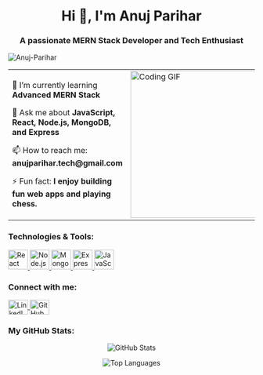 <h1 align="center">Hi 👋, I'm Anuj Parihar</h1>
<h3 align="center">A passionate MERN Stack Developer and Tech Enthusiast</h3>

<p align="left">
  <img src="https://komarev.com/ghpvc/?username=Anuj-Parihar&label=Profile%20views&color=0e75b6&style=flat" alt="Anuj-Parihar" />
</p>

<table>
  <tr>
    <td>
      <p>🌱 I’m currently learning <b>Advanced MERN Stack</b></p>
      <p>💬 Ask me about <b>JavaScript, React, Node.js, MongoDB, and Express</b></p>
      <p>📫 How to reach me: <b>anujparihar.tech@gmail.com</b></p>
      <p>⚡ Fun fact: <b>I enjoy building fun web apps and playing chess.</b></p>
    </td>
    <td>
      <img src="https://c.tenor.com/GfSX-u7VGM4AAAAC/coding.gif" alt="Coding GIF" width="300" />
    </td>
  </tr>
</table>

<h3 align="left">Technologies & Tools:</h3>
<p align="left">
  <a href="https://reactjs.org/" target="_blank" rel="noreferrer"> 
    <img src="https://cdn.jsdelivr.net/gh/devicons/devicon/icons/react/react-original-wordmark.svg" alt="React" width="40" height="40"/>
  </a>
  <a href="https://nodejs.org/" target="_blank" rel="noreferrer"> 
    <img src="https://cdn.jsdelivr.net/gh/devicons/devicon/icons/nodejs/nodejs-original.svg" alt="Node.js" width="40" height="40"/>
  </a>
  <a href="https://www.mongodb.com/" target="_blank" rel="noreferrer"> 
    <img src="https://cdn.jsdelivr.net/gh/devicons/devicon/icons/mongodb/mongodb-original.svg" alt="MongoDB" width="40" height="40"/>
  </a>
  <a href="https://expressjs.com/" target="_blank" rel="noreferrer"> 
    <img src="https://cdn.jsdelivr.net/gh/devicons/devicon/icons/express/express-original-wordmark.svg" alt="Express" width="40" height="40"/>
  </a>
  <a href="https://www.javascript.com/" target="_blank" rel="noreferrer"> 
    <img src="https://cdn.jsdelivr.net/gh/devicons/devicon/icons/javascript/javascript-original.svg" alt="JavaScript" width="40" height="40"/>
  </a>
</p>

<h3 align="left">Connect with me:</h3>
<p align="left">
  <a href="https://linkedin.com/in/anuj-parihar-716336233" target="blank">
    <img align="center" src="https://cdn.jsdelivr.net/gh/devicons/devicon/icons/linkedin/linkedin-original.svg" alt="LinkedIn" height="30" width="40" />
  </a>
  <a href="https://github.com/Anuj-Parihar" target="blank">
    <img align="center" src="https://cdn.jsdelivr.net/gh/devicons/devicon/icons/github/github-original.svg" alt="GitHub" height="30" width="40" />
  </a>
</p>

<h3 align="left">My GitHub Stats:</h3>
<p align="center">
  <img src="https://github-readme-stats.vercel.app/api?username=Anuj-Parihar&show_icons=true&theme=radical" alt="GitHub Stats" />
</p>
<p align="center">
  <img src="https://github-readme-stats.vercel.app/api/top-langs/?username=Anuj-Parihar&layout=compact&theme=radical" alt="Top Languages" />
</p>
